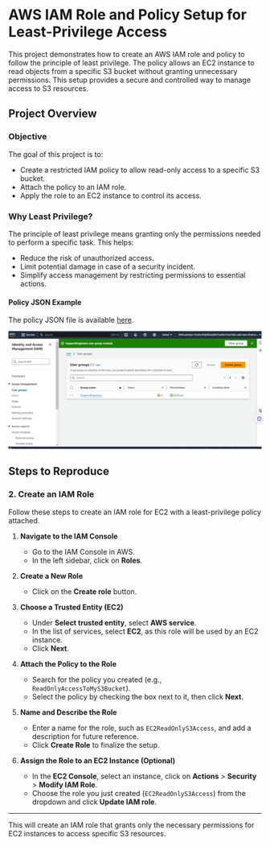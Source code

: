 # AWS IAM Role and Policy Setup for Least-Privilege Access

This project demonstrates how to create an AWS IAM role and policy to follow the principle of least privilege. The policy allows an EC2 instance to read objects from a specific S3 bucket without granting unnecessary permissions. This setup provides a secure and controlled way to manage access to S3 resources.

## Project Overview

### Objective
The goal of this project is to:
- Create a restricted IAM policy to allow read-only access to a specific S3 bucket.
- Attach the policy to an IAM role.
- Apply the role to an EC2 instance to control its access.

### Why Least Privilege?
The principle of least privilege means granting only the permissions needed to perform a specific task. This helps:
- Reduce the risk of unauthorized access.
- Limit potential damage in case of a security incident.
- Simplify access management by restricting permissions to essential actions.


#### Policy JSON Example
The policy JSON file is available [here](policy.json).

![Screenshot of IAM Console](screenshots)

## Steps to Reproduce

### 2. Create an IAM Role
Follow these steps to create an IAM role for EC2 with a least-privilege policy attached.

1. **Navigate to the IAM Console**  
   - Go to the IAM Console in AWS.
   - In the left sidebar, click on **Roles**.

2. **Create a New Role**  
   - Click on the **Create role** button.

3. **Choose a Trusted Entity (EC2)**  
   - Under **Select trusted entity**, select **AWS service**.
   - In the list of services, select **EC2**, as this role will be used by an EC2 instance.
   - Click **Next**.

4. **Attach the Policy to the Role**  
   - Search for the policy you created (e.g., `ReadOnlyAccessToMyS3Bucket`).
   - Select the policy by checking the box next to it, then click **Next**.

5. **Name and Describe the Role**  
   - Enter a name for the role, such as `EC2ReadOnlyS3Access`, and add a description for future reference.
   - Click **Create Role** to finalize the setup.

6. **Assign the Role to an EC2 Instance (Optional)**  
   - In the **EC2 Console**, select an instance, click on **Actions** > **Security** > **Modify IAM Role**.
   - Choose the role you just created (`EC2ReadOnlyS3Access`) from the dropdown and click **Update IAM role**.

---

This will create an IAM role that grants only the necessary permissions for EC2 instances to access specific S3 resources.



